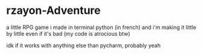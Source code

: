 # rzayon-Adventure
a little RPG game i made in terminal python (in french) and i'm making it little by little even if it's bad (my code is atrocious btw)

idk if it works with anything else than pycharm, probably yeah
